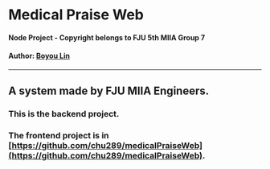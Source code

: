 # Medical Praise Web

#### Node Project - Copyright belongs to FJU 5th MIIA Group 7

#### Author: [Boyou Lin](https://github.com/BoyouLin)

---

## A system made by FJU MIIA Engineers.
### This is the backend project.
### The frontend project is in [https://github.com/chu289/medicalPraiseWeb](https://github.com/chu289/medicalPraiseWeb).
